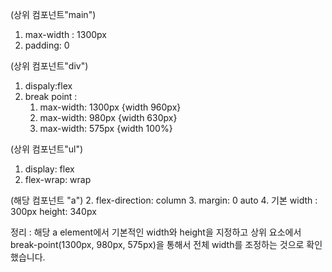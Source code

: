 
(상위 컴포넌트"main")
1. max-width : 1300px
2. padding: 0 


(상위 컴포넌트"div")
1. dispaly:flex
2. break point :
	1. max-width: 1300px {width 960px}
	2. max-width: 980px {width 630px}
	3. max-width: 575px {width 100%}

(상위 컴포넌트"ul")
1. display: flex
2. flex-wrap: wrap

(해당 컴포넌트 "a")
2. flex-direction: column
3. margin: 0 auto
4. 기본 width : 300px height: 340px


정리 : 해당 a element에서 기본적인 width와 height을 지정하고 상위 요소에서 break-point(1300px, 980px, 575px)을 통해서 전체 width를 조정하는 것으로 확인했습니다.

